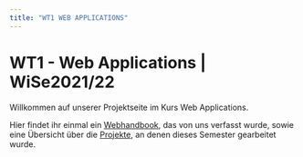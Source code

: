 ```yaml
---
title: "WT1 WEB APPLICATIONS"
---
```


# WT1 - Web Applications | WiSe2021/22

Willkommen auf unserer Projektseite im Kurs Web Applications. 

Hier findet ihr einmal ein [Webhandbook](webhandbook), das von uns verfasst wurde, sowie eine Übersicht über die [Projekte](projects), an denen dieses Semester gearbeitet wurde. 